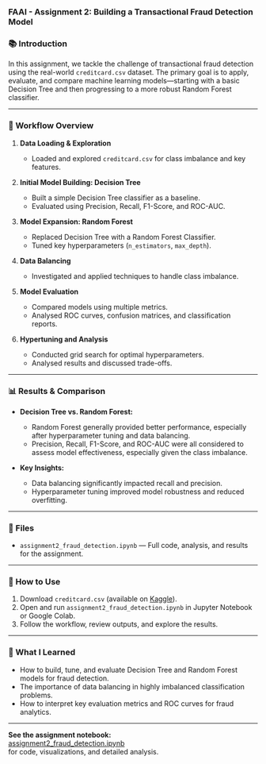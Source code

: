 ### FAAI - Assignment 2: Building a Transactional Fraud Detection Model

### 📚 Introduction

In this assignment, we tackle the challenge of transactional fraud detection using the real-world `creditcard.csv` dataset. The primary goal is to apply, evaluate, and compare machine learning models—starting with a basic Decision Tree and then progressing to a more robust Random Forest classifier.

---

### 🚀 Workflow Overview

1. **Data Loading & Exploration**
   - Loaded and explored `creditcard.csv` for class imbalance and key features.

2. **Initial Model Building: Decision Tree**
   - Built a simple Decision Tree classifier as a baseline.
   - Evaluated using Precision, Recall, F1-Score, and ROC-AUC.

3. **Model Expansion: Random Forest**
   - Replaced Decision Tree with a Random Forest Classifier.
   - Tuned key hyperparameters (`n_estimators`, `max_depth`).

4. **Data Balancing**
   - Investigated and applied techniques to handle class imbalance.

5. **Model Evaluation**
   - Compared models using multiple metrics.
   - Analysed ROC curves, confusion matrices, and classification reports.

6. **Hypertuning and Analysis**
   - Conducted grid search for optimal hyperparameters.
   - Analysed results and discussed trade-offs.

---

### 📊 Results & Comparison

- **Decision Tree vs. Random Forest:**  
  - Random Forest generally provided better performance, especially after hyperparameter tuning and data balancing.
  - Precision, Recall, F1-Score, and ROC-AUC were all considered to assess model effectiveness, especially given the class imbalance.

- **Key Insights:**  
  - Data balancing significantly impacted recall and precision.
  - Hyperparameter tuning improved model robustness and reduced overfitting.

---

### 📁 Files

- `assignment2_fraud_detection.ipynb` — Full code, analysis, and results for the assignment.

---

### 📝 How to Use

1. Download `creditcard.csv` (available on [Kaggle](https://www.kaggle.com/mlg-ulb/creditcardfraud)).
2. Open and run `assignment2_fraud_detection.ipynb` in Jupyter Notebook or Google Colab.
3. Follow the workflow, review outputs, and explore the results.

---

### 🧠 What I Learned

- How to build, tune, and evaluate Decision Tree and Random Forest models for fraud detection.
- The importance of data balancing in highly imbalanced classification problems.
- How to interpret key evaluation metrics and ROC curves for fraud analytics.

---

**See the assignment notebook:**  
[assignment2_fraud_detection.ipynb](assignment2_fraud_detection.ipynb)  
for code, visualizations, and detailed analysis.

